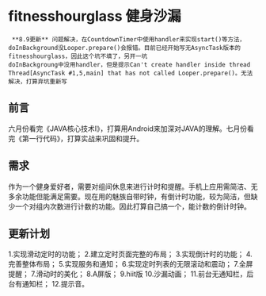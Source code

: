 # fitnesshourglass 健身沙漏
` **8.9更新** 问题解决，在CountdownTimer中使用handler来实现start()等方法，doInBackground没Looper.prepare()会报错。目前已经开始写无AsyncTask版本的fitnesshourglass，因此这个坑不填了，另开一坑` <Br/>
`doInBackgroung中没用handler，但是提示Can't create handler inside thread Thread[AsyncTask #1,5,main] that has not called Looper.prepare()。无法解决，打算弃坑重新写`

## 前言
六月份看完《JAVA核心技术I》，打算用Android来加深对JAVA的理解。七月份看完《第一行代码》，打算实战来巩固和提升。
## 需求
作为一个健身爱好者，需要对组间休息来进行计时和提醒。手机上应用需简洁、无多余功能但能满足需要。现在用的魅族自带时钟，有倒计时功能，较为简洁，但缺少一个对组内次数进行计数的功能。因此打算自己搞一个，能计数的倒计时钟。
## 更新计划
1.实现滑动定时的功能；
2.建立定时页面完整的布局；
3.实现倒计时的功能；
4.完善整体布局；
5.实现服务和通知；
6.实现定时列表的无限滚动和震动；
7.全屏提醒；
7.滑动时的美化；
8.A屏版；
9.hiit版
10.沙漏动画；
11.前台无通知栏，后台有通知栏；
12.提示音。
